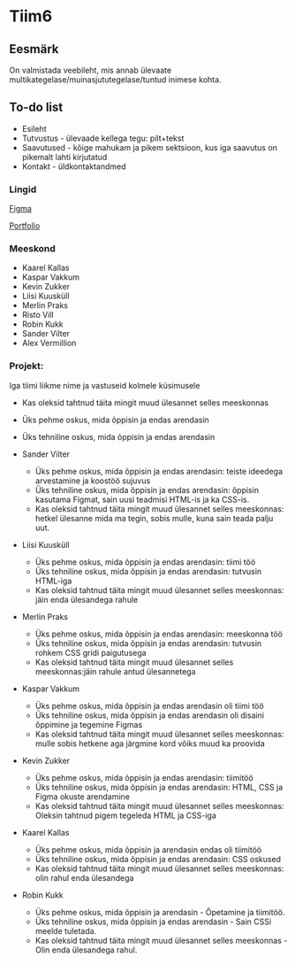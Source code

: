 # Tiim6


## Eesmärk 

On valmistada veebileht, mis annab ülevaate multikategelase/muinasjututegelase/tuntud inimese kohta.

## To-do list

- Esileht
- Tutvustus - ülevaade kellega tegu: pilt+tekst
- Saavutused - kõige mahukam ja pikem sektsioon, kus iga saavutus on pikemalt lahti kirjutatud
- Kontakt - üldkontaktandmed


### Lingid
[Figma](https://www.figma.com/team_invite/redeem/5zj85WtUyhB1Z1kYqJryhS)

[Portfolio](https://tak20kallas.itmajakas.ee/)


### Meeskond

- Kaarel Kallas
- Kaspar Vakkum
- Kevin Zukker
- Liisi Kuusküll
- Merlin Praks
- Risto Vill
- Robin Kukk
- Sander Vilter
- Alex Vermillion

### Projekt:

Iga tiimi liikme nime ja vastuseid kolmele küsimusele
- Kas oleksid tahtnud täita mingit muud ülesannet selles meeskonnas
- Üks pehme oskus, mida õppisin ja endas arendasin
- Üks tehniline oskus, mida õppisin ja endas arendasin


- Sander Vilter
     - Üks pehme oskus, mida õppisin ja endas arendasin: teiste ideedega arvestamine ja koostöö sujuvus
     - Üks tehniline oskus, mida õppisin ja endas arendasin: õppisin kasutama Figmat, sain uusi teadmisi HTML-is ja ka CSS-is.
     - Kas oleksid tahtnud täita mingit muud ülesannet selles meeskonnas: hetkel ülesanne mida ma tegin, sobis mulle, kuna sain teada palju uut.

- Liisi Kuusküll
     - Üks pehme oskus, mida õppisin ja endas arendasin: tiimi töö
     - Üks tehniline oskus, mida õppisin ja endas arendasin: tutvusin HTML-iga
     - Kas oleksid tahtnud täita mingit muud ülesannet selles meeskonnas: jäin enda ülesandega rahule
     
- Merlin Praks
     - Üks pehme oskus, mida õppisin ja endas arendasin: meeskonna töö
     - Üks tehniline oskus, mida õppisin ja endas arendasin: tutvusin rohkem CSS gridi paigutusega
     - Kas oleksid tahtnud täita mingit muud ülesannet selles meeskonnas:jäin rahule antud ülesannetega 
- Kaspar Vakkum 
     - Üks pehme oskus, mida õppisin ja endas arendasin oli tiimi töö
     - Üks tehniline oskus, mida õppisin ja endas arendasin oli disaini õppimine ja tegemine Figmas
     - Kas oleksid tahtnud täita mingit muud ülesannet selles meeskonnas: mulle sobis hetkene aga järgmine kord võiks muud ka proovida
- Kevin Zukker
     - Üks pehme oskus, mida õppisin ja endas arendasin: tiimitöö
     - Üks tehniline oskus, mida õppisin ja endas arendasin: HTML, CSS ja Figma okuste arendamine
     - Kas oleksid tahtnud täita mingit muud ülesannet selles meeskonnas: Oleksin tahtnud pigem tegeleda HTML ja CSS-iga
- Kaarel Kallas
     - Üks pehme oskus, mida õppisin ja arendasin endas oli tiimitöö
     - Üks tehniline oskus, mida õppisin ja endas arendasin: CSS oskused
     - Kas oleksid tahtnud täita mingit muud ülesannet selles meeskonnas: olin rahul enda ülesandega
- Robin Kukk
     - Üks pehme oskus, mida õppisin ja arendasin - Õpetamine ja tiimitöö.
     - Üks tehniline oskus, mida õppisin ja endas arendasin - Sain CSSi meelde tuletada.
     - Kas oleksid tahtnud täita mingit muud ülesannet selles meeskonnas - Olin enda ülesandega rahul.

